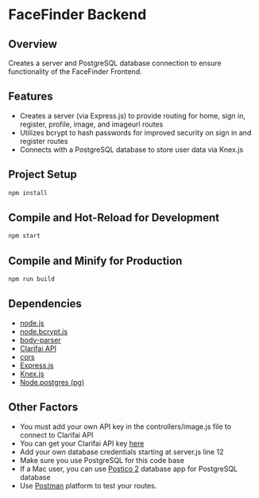 # FaceFinder Backend

## Overview
Creates a server and PostgreSQL database connection to ensure functionality of the FaceFinder Frontend.

## Features
* Creates a server (via Express.js) to provide routing for home, sign in, register, profile, image, and imageurl routes
* Utilizes bcrypt to hash passwords for improved security on sign in and register routes
* Connects with a PostgreSQL database to store user data via Knex.js

## Project Setup 

```sh
npm install
```

## Compile and Hot-Reload for Development

```sh
npm start
```

## Compile and Minify for Production

```sh
npm run build
```

## Dependencies
* [node.js](https://nodejs.org/en)
* [node.bcrypt.js](https://www.npmjs.com/package/bcrypt)
* [body-parser](https://www.npmjs.com/package/body-parser)
* [Clarifai API](https://www.clarifai.com/)
* [cors](https://www.npmjs.com/package/cors)
* [Express.js](https://expressjs.com/)
* [Knex.js](https://knexjs.org/)
* [Node.postgres (pg)](https://www.npmjs.com/package/pg)

## Other Factors
* You must add your own API key in the controllers/image.js file to connect to Clarifai API
* You can get your Clarifai API key [here](https://www.clarifai.com/) 
* Add your own database credentials starting at server.js line 12
* Make sure you use PostgreSQL for this code base
* If a Mac user, you can use [Postico 2](https://eggerapps.at/postico2/) database app for PostgreSQL database
* Use [Postman](https://www.postman.com/) platform to test your routes.
